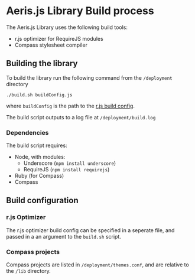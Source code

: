 # Aeris.js Library Build process

The Aeris.js Library uses the following build tools:

* r.js optimizer for RequireJS modules
* Compass stylesheet compiler


## Building the library

To build the library run the following command from the `/deployment` directory

```
./build.sh buildConfig.js
```

where `buildConfig` is the path to the [r.js build config](https://github.com/jrburke/r.js/blob/master/build/example.build.js).

The build script outputs to a log file at `/deployment/build.log`

### Dependencies

The build script requires:

* Node, with modules:
	* Underscore (`npm install underscore`)
	* RequireJS (`npm install requirejs`)
* Ruby (for Compass)
* Compass


## Build configuration

### r.js Optimizer

The r.js optimizer build config can be specified in a seperate file, and passed in a an argument to the `build.sh` script.


### Compass projects

Compass projects are listed in `/deployment/themes.conf`, and are relative to the `/lib` directory.
